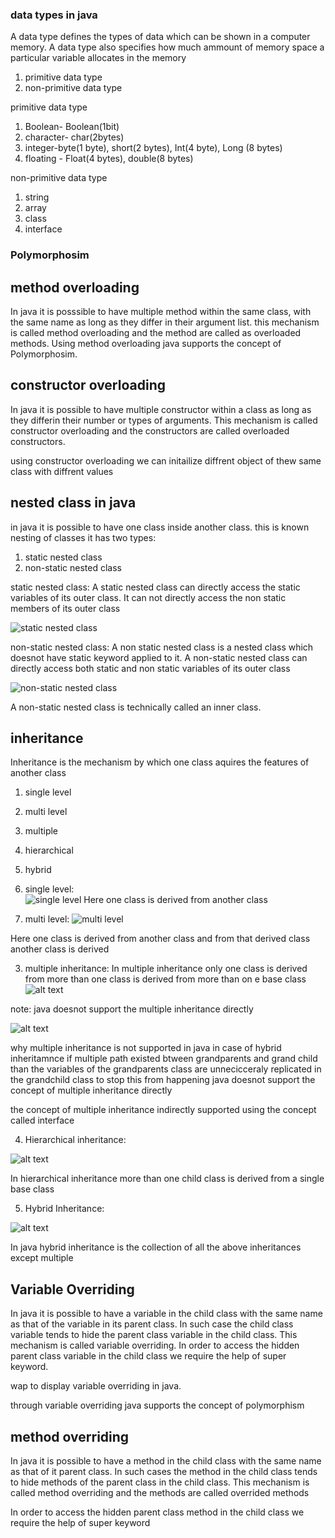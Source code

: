  ###	data types in java

A data type defines the types of data which can be shown in a computer memory. A data type also specifies how much ammount of memory space a particular variable allocates in the memory

1. primitive data type
2. non-primitive data type

primitive data type

1. Boolean- Boolean(1bit)
2. character- char(2bytes)
3. integer-byte(1 byte), short(2 bytes), Int(4 byte), Long (8 bytes)
4. floating - Float(4 bytes), double(8 bytes)

 non-primitive data type
1. string 
2. array
3. class 
4. interface



### Polymorphosim

## method overloading
In java it is posssible to have multiple method within the same class, with the same name as long as they differ in their argument list. 
this mechanism is called method overloading and the method are called as overloaded methods.
Using method overloading java supports the concept of Polymorphosim.


## constructor overloading
In java it is possible to have multiple constructor within a class as long as they differin their number or types of arguments. This mechanism is called constructor overloading and the constructors are called overloaded constructors. 


using constructor overloading we can initailize diffrent object of thew same class with diffrent values


## nested class in java

in java it is possible to have one class inside another class. this is known nesting of classes 
it has two types:
1. static nested class
2. non-static nested class

static nested class: A static nested class can directly access the static variables of its outer class. It can not directly access the non static members of its outer class 


![static nested class](<WhatsApp Image 2025-04-17 at 12.14.05_18e6e503.jpg>)


non-static nested class: A non static nested class is a nested class which doesnot have static keyword applied to it. A non-static nested class can directly access both static and non static variables of its outer class 

![non-static nested class](<WhatsApp Image 2025-04-17 at 12.39.59_49deebf8.jpg>)

A non-static nested class is technically called an inner class.

## inheritance

Inheritance is the mechanism by which one class aquires the features of another class
1. single level
2. multi level
3. multiple
4. hierarchical
5. hybrid


1. single level:  
![single level](<WhatsApp Image 2025-04-17 at 14.28.08_78f6cf81.jpg>)
Here one class is derived from another class 



2. multi level: 
![multi level](<WhatsApp Image 2025-04-17 at 14.27.47_2b2a0c93.jpg>)

Here one class is derived from another class and from that derived class another class is derived



3. multiple inheritance: In multiple inheritance only one class is derived from more than one class is derived from more than on e base class
![alt text](<WhatsApp Image 2025-04-17 at 14.53.37_aa38c6b0.jpg>)

note: java doesnot support the multiple inheritance directly




![alt text](<WhatsApp Image 2025-04-17 at 14.54.03_ff4f9919.jpg>)

why multiple inheritance is not supported in java 
in case of hybrid inheritamnce if multiple path existed btween grandparents and grand child than the variables of the grandparents class are unnecicceraly replicated in the grandchild class to stop this from happening java doesnot support the concept of multiple inheritance directly

the concept of multiple inheritance indirectly supported using the concept called interface

4. Hierarchical inheritance: 


![alt text](<WhatsApp Image 2025-04-17 at 14.57.38_aa0446e0.jpg>)



In hierarchical inheritance more than one child class is derived from a single base class

5. Hybrid Inheritance:

![alt text](<WhatsApp Image 2025-04-17 at 15.09.40_cec23758.jpg>)

 In java hybrid inheritance is the collection of all the above inheritances except multiple 


## Variable Overriding
In java it is possible to have a variable in the child class with the same name as that of the variable in its parent class. In such case the child class variable tends to hide the parent class variable in the child class. This mechanism is called variable overriding. In order to access the hidden parent class variable in the child class we require the help of super keyword.
 
 wap to display variable overriding in java.

 through variable overriding java supports the concept of polymorphism


 ## method overriding

 In java it is possible to have a method in the child class with the same name as that of it parent class. In such cases the method in the child class tends to hide methods of the parent class in the child class. This mechanism is called method overriding and the methods are called overrided methods

 In order to access the hidden parent class method in the child class we require the help of super keyword